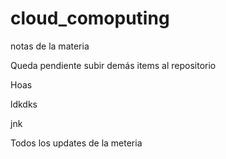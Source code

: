 # cloud_comoputing
notas de la materia

Queda pendiente subir demás items al repositorio

Hoas

ldkdks

 jnk

 Todos los updates de la meteria
 
